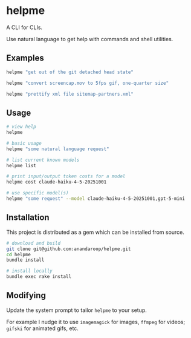 # helpme

A CLI for CLIs.

Use natural language to get help with commands and shell utilities.

## Examples

```sh
helpme "get out of the git detached head state"

helpme "convert screencap.mov to 5fps gif, one-quarter size"

helpme "prettify xml file sitemap-partners.xml"
```

## Usage

```sh
# view help
helpme

# basic usage
helpme "some natural language request"

# list current known models
helpme list

# print input/output token costs for a model
helpme cost claude-haiku-4-5-20251001

# use specific model(s)
helpme "some request" --model claude-haiku-4-5-20251001,gpt-5-mini
```

## Installation

This project is distributed as a gem which can be installed from source.

```sh
# download and build
git clone git@github.com:anandaroop/helpme.git
cd helpme
bundle install
```

```sh
# install locally
bundle exec rake install
```

## Modifying

Update the system prompt to tailor `helpme` to your setup.

For example I nudge it to use `imagemagick` for images, `ffmpeg` for videos; `gifski` for animated gifs, etc.

